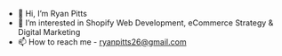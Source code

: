 - 👋 Hi, I’m Ryan Pitts
- 👀 I’m interested in Shopify Web Development, eCommerce Strategy & Digital Marketing 
- 📫 How to reach me - ryanpitts26@gmail.com 

<!---
RyanPPitts/RyanPPitts is a ✨ special ✨ repository because its `README.md` (this file) appears on your GitHub profile.
You can click the Preview link to take a look at your changes.
--->
